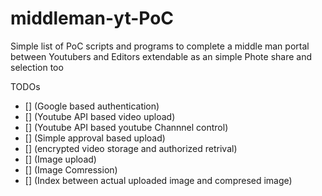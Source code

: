 # middleman-yt-PoC

Simple list of PoC scripts and programs to complete a middle man portal between Youtubers and Editors
extendable as an simple Phote share and selection too

TODOs

- [] (Google based authentication)
- [] (Youtube API based video upload)
- [] (Youtube API based youtube Channnel control)
- [] (Simple approval based upload)
- [] (encrypted video storage and authorized retrival)
- [] (Image upload)
- [] (Image Comression)
- [] (Index between actual uploaded image and compresed image)
